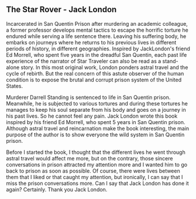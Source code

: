 ## The Star Rover - Jack London

Incarcerated in San Quentin Prison after murdering an academic colleague, a former professor develops mental tactics to escape the horrific torture he endured while serving a life sentence there. Leaving his suffering body, he embarks on journeys where he returns to his previous lives in different periods of history, in different geographies. Inspired by JackLondon's friend Ed Morrell, who spent five years in the dreadful San Quentin, each past life experience of the narrator of Star Traveler can also be read as a stand-alone story. In this most original work, London ponders astral travel and the cycle of rebirth. But the real concern of this astute observer of the human condition is to expose the brutal and corrupt prison system of the United States.

Murderer Darrell Standing is sentenced to life in San Quentin prison. Meanwhile, he is subjected to various tortures and during these tortures he manages to keep his soul separate from his body and goes on a journey in his past lives. So he cannot feel any pain. Jack London wrote this book inspired by his friend Ed Morrell, who spent 5 years in San Quentin prison. Although astral travel and reincarnation make the book interesting, the main purpose of the author is to show everyone the wild system in San Quentin prison.

Before I started the book, I thought that the different lives he went through astral travel would affect me more, but on the contrary, those sincere conversations in prison attracted my attention more and I wanted him to go back to prison as soon as possible. Of course, there were lives between them that I liked or that caught my attention, but ironically, I can say that I miss the prison conversations more. Can I say that Jack London has done it again? Certainly. Thank you Jack London.